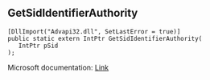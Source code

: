 ## GetSidIdentifierAuthority

```
[DllImport("Advapi32.dll", SetLastError = true)]
public static extern IntPtr GetSidIdentifierAuthority(
   IntPtr pSid
);
```

Microsoft documentation: [Link](https://docs.microsoft.com/en-us/windows/win32/api/securitybaseapi/nf-securitybaseapi-getsididentifierauthority)
